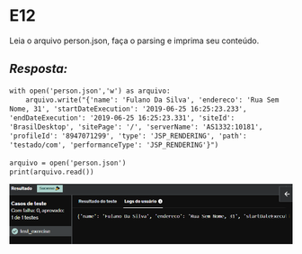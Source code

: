 # E12
Leia o arquivo person.json, faça o parsing e imprima seu conteúdo.

## *Resposta:*
```
with open('person.json','w') as arquivo:
    arquivo.write("{'name': 'Fulano Da Silva', 'endereco': 'Rua Sem Nome, 31', 'startDateExecution': '2019-06-25 16:25:23.233', 'endDateExecution': '2019-06-25 16:25:23.331', 'siteId': 'BrasilDesktop', 'sitePage': '/', 'serverName': 'AS1332:10181', 'profileId': '8947071299', 'type': 'JSP_RENDERING', 'path': 'testado/com', 'performanceType': 'JSP_RENDERING'}")
    
arquivo = open('person.json')
print(arquivo.read())
```

![E12](../../Evidencias/Python_1/Exercicio_12.png)